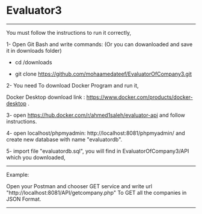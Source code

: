 # Evaluator3
-----------------------------------------------------------------------------------------------------------------

You must follow the instructions to run it correctly,

1- Open Git Bash and write commands: (Or you can dowanloaded and save it in downloads folder)
   
   - cd /downloads
   
   - git clone https://github.com/mohaamedateef/EvaluatorOfCompany3.git

2- You need To download Docker Program and run it,

  Docker Desktop download link : https://www.docker.com/products/docker-desktop .

3- open https://hub.docker.com/r/ahmed1saleh/evaluator-api and follow instructions.

4- open localhost/phpmyadmin: http://localhost:8081/phpmyadmin/ and create new database with name "evaluatordb".

5- import file "evaluatordb.sql", you will find in EvaluatorOfCompany3/API which you downloaded,

-----------------------------------------------------------------------------------------------------------------
Example:

Open your Postman and chooser GET service and write url 
"http://localhost:8081/API/getcompany.php" To GET all the companies in JSON Format.

-------------------------------------------------------------------------------------------------------------------
